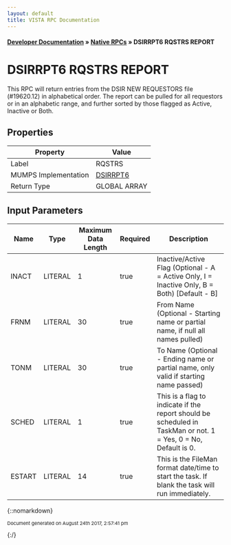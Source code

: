 ```yaml
---
layout: default
title: VISTA RPC Documentation
---
```


#### [Developer Documentation](../index) &#187; [Native RPCs](TableOfContents) &#187; DSIRRPT6 RQSTRS REPORT<br/>
# DSIRRPT6 RQSTRS REPORT

This RPC will return entries from the DSIR NEW REQUESTORS file (#19620.12) in alphabetical order.  The report can be pulled for all requestors or in an alphabetic range, and further sorted by those flagged as Active, Inactive or Both.

## Properties

Property | Value
--- | ---
Label | RQSTRS
MUMPS Implementation | [DSIRRPT6](http://code.osehra.org/dox/Routine_DSIRRPT6_source.html)
Return Type | GLOBAL ARRAY


## Input Parameters

Name | Type | Maximum Data Length | Required | Description
--- | --- | --- | --- | ---
INACT | LITERAL | 1 | true | Inactive/Active Flag (Optional - A &#x3D; Active Only, I &#x3D; Inactive Only, B &#x3D; Both) [Default - B]
FRNM | LITERAL | 30 | true | From Name (Optional - Starting name or partial name, if null all names pulled)
TONM | LITERAL | 30 | true | To Name (Optional - Ending name or partial name, only valid if starting name passed)
SCHED | LITERAL | 1 | true | This is a flag to indicate if the report should be scheduled in TaskMan or not.  1 &#x3D; Yes, 0 &#x3D; No, Default is 0.
ESTART | LITERAL | 14 | true | This is the FileMan format date/time to start the task. If blank the task will run immediately.



{::nomarkdown} <br/><p style="font-size: 11px">Document generated on August 24th 2017, 2:57:41 pm</p>{:/}